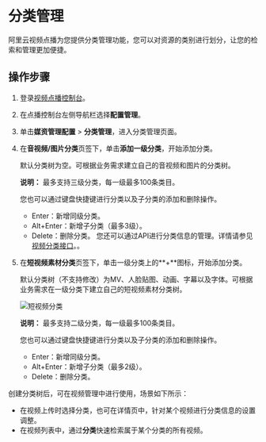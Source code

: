 # 分类管理

阿里云视频点播为您提供分类管理功能，您可以对资源的类别进行划分，让您的检索和管理更加便捷。

## 操作步骤

1.  登录[视频点播控制台](https://vod.console.aliyun.com/)。

2.  在点播控制台左侧导航栏选择**配置管理**。

3.  单击**媒资管理配置** \> **分类管理**，进入分类管理页面。

4.  在**音视频/图片分类**页签下，单击**添加一级分类**，开始添加分类。

    默认分类树为空。可根据业务需求建立自己的音视频和图片的分类树。

    **说明：** 最多支持三级分类，每一级最多100条类目。

    您也可以通过键盘快捷键进行分类以及子分类的添加和删除操作。

    -   Enter：新增同级分类。
    -   Alt+Enter：新增子分类（最多3级）。
    -   Delete：删除分类。
    您还可以通过API进行分类信息的管理。详情请参见[视频分类接口](/intl.zh-CN/服务端API/媒资管理/媒资分类/创建分类.md)。。

5.  在**短视频素材分类**页签下，单击一级分类上的**+**图标，开始添加分类。

    默认分类树（不支持修改）为MV、人脸贴图、动画、字幕以及字体。可根据业务需求在一级分类下建立自己的短视频素材分类树。

    ![短视频分类](https://static-aliyun-doc.oss-accelerate.aliyuncs.com/assets/img/zh-CN/6231994061/p173850.png)

    **说明：** 最多支持二级分类，每一级最多100条类目。

    您也可以通过键盘快捷键进行分类以及子分类的添加和删除操作。

    -   Enter：新增同级分类。
    -   Alt+Enter：新增子分类（最多2级）。
    -   Delete：删除分类。

创建分类树后，可在视频管理中进行使用，场景如下所示：

-   在视频上传时选择分类，也可在详情页中，针对某个视频进行分类信息的设置调整。
-   在视频列表中，通过**分类**快速检索属于某个分类的所有视频。

